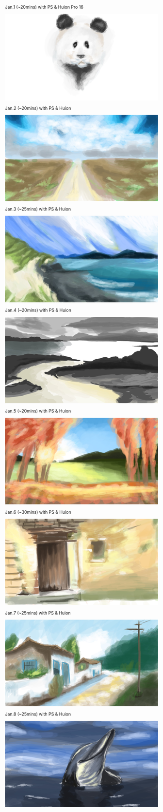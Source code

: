 Jan.1 (~20mins) with PS & Huion Pro 16

![Failure Panda](1.jpg)

Jan.2 (~20mins) with PS & Huion

![Way](2.jpg)

Jan.3 (~25mins) with PS & Huion

![Beach](3.jpg)

Jan.4 (~20mins) with PS & Huion

![Flow](4.jpg)

Jan.5 (~20mins) with PS & Huion

![Sunshine](5.jpg)

Jan.6 (~30mins) with PS & Huion

![Door](6.jpg)

Jan.7 (~25mins) with PS & Huion

![House](7.jpg)

Jan.8 (~25mins) with PS & Huion

![Whale](8.jpg)

